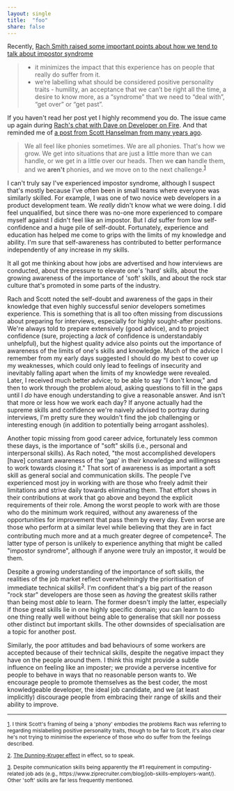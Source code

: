 ```yaml
---
layout: single
title:  "foo"
share: false
---
```

Recently, [Rach Smith raised some important points about how we tend to talk about impostor syndrome](https://rachsmith.com/2017/i-dont-have-imposter-syndrome)

> * it minimizes the impact that this experience has on people that really do suffer from it.
> * we’re labelling what should be considered positive personality traits - humility, an acceptance that we can’t be right all the time, a desire to know more, as a “syndrome” that we need to “deal with”, “get over” or “get past”.

If you haven't read her post yet I highly recommend you do. The issue came up again during [Rach's chat with Dave on Developer on Fire](http://developeronfire.com/podcast/episode-288-rachel-smith-connecting-and-delivering). And that reminded me of [a post from Scott Hanselman from many years ago](https://www.hanselman.com/blog/ImAPhonyAreYou.aspx). 

> We all feel like phonies sometimes. We are all phonies. That's how we grow. We get into situations that are just a little more than we can handle, or we get in a little over our heads. Then we <strong>can</strong> handle them, and we <strong>aren't</strong> phonies, and we move on to the next challenge.<sup id="fnr1phony"><a href="#fn1phony">1</a></sup>

I can't truly say I've experienced impostor syndrome, although I suspect that's mostly because I've often been in small teams where everyone was similarly skilled. For example, I was one of two novice web developers in a product development team. We *really* didn't know what we were doing. I did feel unqualified, but since there was no-one more experienced to compare myself against I didn't feel like an impostor. But I *did* suffer from low self-confidence and a huge pile of self-doubt. Fortunately, experience and education has helped me come to grips with the limits of my knowledge and ability. I'm sure that self-awareness has contributed to better performance independently of any increase in my skills.

It all got me thinking about how jobs are advertised and how interviews are conducted, about the pressure to elevate one's 'hard' skills, about the growing awareness of the importance of 'soft' skills, and about the rock star culture that's promoted in some parts of the industry.

Rach and Scott noted the self-doubt and awareness of the gaps in their knowledge that even highly successful senior developers sometimes experience. This is something that is all too often missing from discussions about preparing for interviews, especially for highly sought-after positions. We're always told to prepare extensively (good advice), and to project confidence (sure, projecting a *lack* of confidence is understandably unhelpful), but the highest quality advice also points out the importance of awareness of the limits of one's skills and knowledge. Much of the advice I remember from my early days suggested I should do my best to cover up my weaknesses, which could only lead to feelings of insecurity and inevitably falling apart when the limits of my knowledge were revealed. Later, I received much better advice; to be able to say "I don't know," and then to work through the problem aloud, asking questions to fill in the gaps until I *do* have enough understanding to give a reasonable answer. And isn't that more or less how we work each day? If anyone actually had the supreme skills and confidence we're naively advised to portray during interviews, I'm pretty sure they wouldn't find the job challenging or interesting enough (in addition to potentially being arrogant assholes).

Another topic missing from good career advice, fortunately less common these days, is the importance of "soft" skills (i.e., personal and interpersonal skills). As Rach noted, "the most accomplished developers [have] constant awareness of the 'gap' in their knowledge and willingness to work towards closing it." That sort of awareness is as important a soft skill as general social and communication skills. The people I've experienced most joy in working with are those who freely admit their limitations and strive daily towards eliminating them. That effort shows in their contributions at work that go above and beyond the explicit requirements of their role. Among the worst people to work with are those who do the minimum work required, without any awareness of the opportunities for improvement that pass them by every day. Even worse are those who perform at a similar level while believing that they are in fact contributing much more and at a much greater degree of competence<sup id="fnrdke"><a href="#fndke">2</a></sup>. The latter type of person is unlikely to experience anything that might be called "impostor syndrome", although if anyone were truly an impostor, it would be them.

Despite a growing understanding of the importance of soft skills, the realities of the job market reflect overwhelmingly the prioritisation of immediate technical skills<sup id="fnrcomm"><a href="#fncomm">3</a></sup>. I'm confident that's a big part of the reason "rock star" developers are those seen as *having* the greatest skills rather than being most *able* to learn. The former doesn't imply the latter, especially if those great skills lie in one highly specific domain; you can learn to do one thing really well without being able to generalise that skill nor possess other distinct but important skills. The other downsides of specialisation are a topic for another post.

Similarly, the poor attitudes and bad behaviours of some workers are accepted because of their technical skills, despite the negative impact they have on the people around them. I think this might provide a subtle influence on feeling like an imposter; we provide a perverse incentive for people to behave in ways that no reasonable person wants to. We encourage people to promote themselves as the best coder, the most knowledgeable developer, the ideal job candidate, and we (at least implicitly) discourage people from embracing their range of skills and their ability to improve.

-----
<p style="font-size:12px" id="fn1phony"><a href="#fnr1phony">1</a>. I think Scott's framing of being a 'phony' embodies the problems Rach was referring to regarding mislabelling positive personality traits, though to be fair to Scott, it's also clear he's not trying to minimise the experience of those who do suffer from the feelings described.
<p style="font-size:12px" id="fndke"><a href="#fnrdke">2</a>. <a href="https://en.wikipedia.org/wiki/Dunning%E2%80%93Kruger_effect">The Dunning-Kruger effect</a> in effect, so to speak.
<p style="font-size:12px" id="fncomm"><a href="#fnrcomm">3</a>. Despite communication skills being apparently the #1 requirement in computing-related job ads (e.g., https://www.ziprecruiter.com/blog/job-skills-employers-want/). Other 'soft' skills are far less frequently mentioned.
